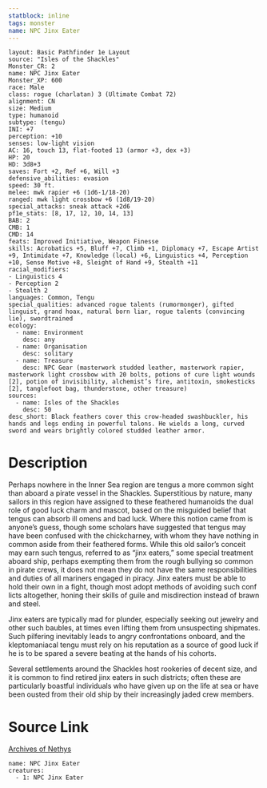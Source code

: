 ```yaml
---
statblock: inline
tags: monster
name: NPC Jinx Eater
---
```

```statblock
layout: Basic Pathfinder 1e Layout
source: "Isles of the Shackles"
Monster_CR: 2
name: NPC Jinx Eater
Monster_XP: 600
race: Male
class: rogue (charlatan) 3 (Ultimate Combat 72)
alignment: CN
size: Medium
type: humanoid
subtype: (tengu)
INI: +7
perception: +10
senses: low-light vision
AC: 16, touch 13, flat-footed 13 (armor +3, dex +3)
HP: 20
HD: 3d8+3
saves: Fort +2, Ref +6, Will +3
defensive_abilities: evasion
speed: 30 ft.
melee: mwk rapier +6 (1d6-1/18-20)
ranged: mwk light crossbow +6 (1d8/19-20)
special_attacks: sneak attack +2d6
pf1e_stats: [8, 17, 12, 10, 14, 13]
BAB: 2
CMB: 1
CMD: 14
feats: Improved Initiative, Weapon Finesse
skills: Acrobatics +5, Bluff +7, Climb +1, Diplomacy +7, Escape Artist +9, Intimidate +7, Knowledge (local) +6, Linguistics +4, Perception +10, Sense Motive +8, Sleight of Hand +9, Stealth +11
racial_modifiers:
- Linguistics 4
- Perception 2
- Stealth 2
languages: Common, Tengu
special_qualities: advanced rogue talents (rumormonger), gifted linguist, grand hoax, natural born liar, rogue talents (convincing lie), swordtrained
ecology:
  - name: Environment
    desc: any
  - name: Organisation
    desc: solitary
  - name: Treasure
    desc: NPC Gear (masterwork studded leather, masterwork rapier, masterwork light crossbow with 20 bolts, potions of cure light wounds [2], potion of invisibility, alchemist’s fire, antitoxin, smokesticks [2], tanglefoot bag, thunderstone, other treasure)
sources:
  - name: Isles of the Shackles
    desc: 50
desc_short: Black feathers cover this crow-headed swashbuckler, his hands and legs ending in powerful talons. He wields a long, curved sword and wears brightly colored studded leather armor.
```
# Description
Perhaps nowhere in the Inner Sea region are tengus a more common sight than aboard a pirate vessel in the Shackles. Superstitious by nature, many sailors in this region have assigned to these feathered humanoids the dual role of good luck charm and mascot, based on the misguided belief that tengus can absorb ill omens and bad luck. Where this notion came from is anyone’s guess, though some scholars have suggested that tengus may have been confused with the chickcharney, with whom they have nothing in common aside from their feathered forms. While this old sailor’s conceit may earn such tengus, referred to as “jinx eaters,” some special treatment aboard ship, perhaps exempting them from the rough bullying so common in pirate crews, it does not mean they do not have the same responsibilities and duties of all mariners engaged in piracy. Jinx eaters must be able to hold their own in a fight, though most adopt methods of avoiding such conf licts altogether, honing their skills of guile and misdirection instead of brawn and steel.

Jinx eaters are typically mad for plunder, especially seeking out jewelry and other such baubles, at times even lifting them from unsuspecting shipmates. Such pilfering inevitably leads to angry confrontations onboard, and the kleptomaniacal tengu must rely on his reputation as a source of good luck if he is to be spared a severe beating at the hands of his cohorts.

Several settlements around the Shackles host rookeries of decent size, and it is common to find retired jinx eaters in such districts; often these are particularly boastful individuals who have given up on the life at sea or have been ousted from their old ship by their increasingly jaded crew members.
# Source Link
[Archives of Nethys](https://aonprd.com/NPCDisplay.aspx?ItemName=Jinx%20Eater)
```encounter-table
name: NPC Jinx Eater
creatures:
  - 1: NPC Jinx Eater
```
